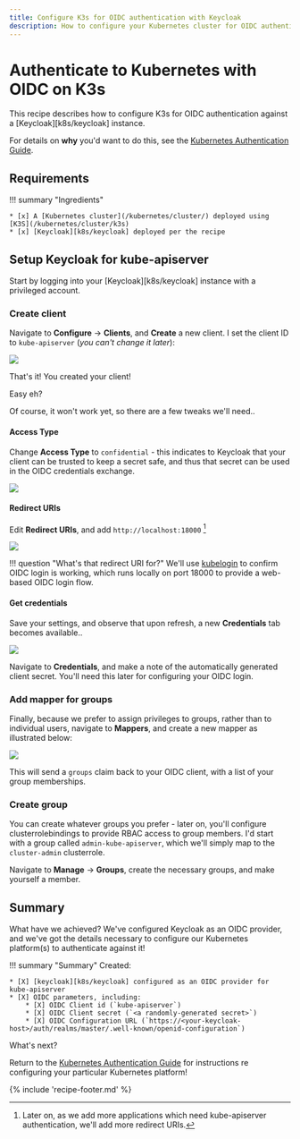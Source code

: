 ```yaml
---
title: Configure K3s for OIDC authentication with Keycloak
description: How to configure your Kubernetes cluster for OIDC authentication with Keycloak
---
```

# Authenticate to Kubernetes with OIDC on K3s

This recipe describes how to configure K3s for OIDC authentication against a [Keycloak][k8s/keycloak] instance. 

For details on **why** you'd want to do this, see the [Kubernetes Authentication Guide](/kubernetes/oidc-authentication/).

## Requirements

!!! summary "Ingredients"

    * [x] A [Kubernetes cluster](/kubernetes/cluster/) deployed using [K3S](/kubernetes/cluster/k3s)
    * [x] [Keycloak][k8s/keycloak] deployed per the recipe

## Setup Keycloak for kube-apiserver

Start by logging into your [Keycloak][k8s/keycloak] instance with a privileged account.

### Create client

Navigate to **Configure** -> **Clients**, and **Create** a new client. I set the client ID to `kube-apiserver` (*you can't change it later*):

![](/images/keycloak-kube-apiserver-1.png)

That's it! You created your client!

Easy eh?

Of course, it won't work yet, so there are a few tweaks we'll need..

#### Access Type

Change **Access Type** to `confidential` - this indicates to Keycloak that your client can be trusted to keep a secret safe, and thus that secret can be used in the OIDC credentials exchange.

![](/images/keycloak-kube-apiserver-2.png)

#### Redirect URIs

Edit **Redirect URIs**, and add `http://localhost:18000` [^1]

![](/images/keycloak-kube-apiserver-3.png)

!!! question "What's that redirect URI for?"
    We'll use [kubelogin](https://github.com/int128/kubelogin) to confirm OIDC login is working, which runs locally on port 18000 to provide a web-based OIDC login flow.

#### Get credentials

Save your settings, and observe that upon refresh, a new **Credentials** tab becomes available..

![](/images/keycloak-kube-apiserver-4.png)

Navigate to **Credentials**, and make a note of the automatically generated client secret. You'll need this later for configuring your OIDC login.

### Add mapper for groups

Finally, because we prefer to assign privileges to groups, rather than to individual users, navigate to **Mappers**, and create a new mapper as illustrated below:

![](/images/keycloak-kube-apiserver-5.png)

This will send a `groups` claim back to your OIDC client, with a list of your group memberships.

### Create group

You can create whatever groups you prefer - later on, you'll configure clusterrolebindings to provide RBAC access to group members. I'd start with a group called `admin-kube-apiserver`, which we'll simply map to the `cluster-admin` clusterrole.

Navigate to **Manage** -> **Groups**, create the necessary groups, and make yourself a member.

## Summary

What have we achieved? We've configured Keycloak as an OIDC provider, and we've got the details necessary to configure our Kubernetes platform(s) to authenticate against it!

!!! summary "Summary"
    Created:

    * [X] [keycloak][k8s/keycloak] configured as an OIDC provider for kube-apiserver
    * [X] OIDC parameters, including:
        * [X] OIDC Client id (`kube-apiserver`)
        * [X] OIDC Client secret (`<a randomly-generated secret>`)
        * [X] OIDC Configuration URL (`https://<your-keycloak-host>/auth/realms/master/.well-known/openid-configuration`)

What's next? 

Return to the [Kubernetes Authentication Guide](/kubernetes/oidc-authentication/) for instructions re configuring your particular Kubernetes platform!

[^1]: Later on, as we add more applications which need kube-apiserver authentication, we'll add more redirect URIs.

{% include 'recipe-footer.md' %}
